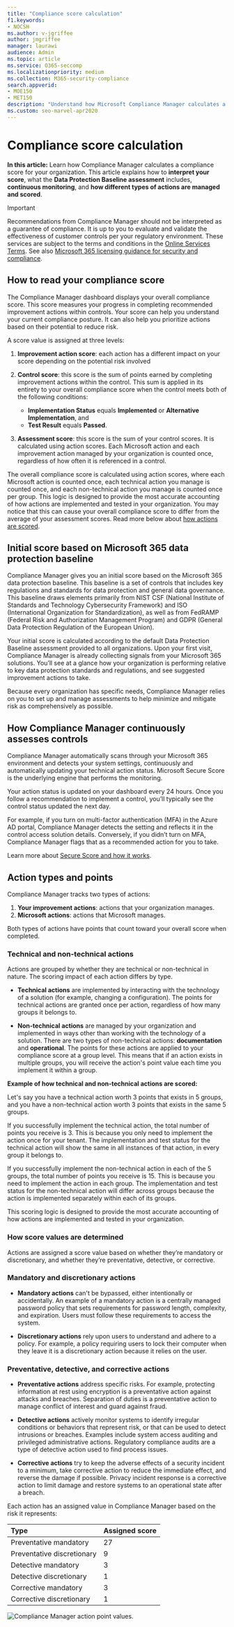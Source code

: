 ```yaml
---
title: "Compliance score calculation"
f1.keywords:
- NOCSH
ms.author: v-jgriffee
author: jmgriffee
manager: laurawi
audience: Admin
ms.topic: article
ms.service: O365-seccomp
ms.localizationpriority: medium
ms.collection: M365-security-compliance
search.appverid: 
- MOE150
- MET150
description: "Understand how Microsoft Compliance Manager calculates a personalized score based on actions taken to address risks and improve your compliance posture."
ms.custom: seo-marvel-apr2020
---
```


# Compliance score calculation

**In this article:** Learn how Compliance Manager calculates a compliance score for your organization. This article explains how to **interpret your score**, what the **Data Protection Baseline assessment** includes, **continuous monitoring**, and **how different types of actions are managed and scored**.

> [!IMPORTANT]
> Recommendations from Compliance Manager should not be interpreted as a guarantee of compliance. It is up to you to evaluate and validate the effectiveness of customer controls per your regulatory environment. These services are subject to the terms and conditions in the [Online Services Terms](https://go.microsoft.com/fwlink/?linkid=2108910). See also [Microsoft 365 licensing guidance for security and compliance](/office365/servicedescriptions/microsoft-365-service-descriptions/microsoft-365-tenantlevel-services-licensing-guidance/microsoft-365-security-compliance-licensing-guidance).

## How to read your compliance score

The Compliance Manager dashboard displays your overall compliance score. This score measures your progress in completing recommended improvement actions within controls. Your score can help you understand your current compliance posture. It can also help you prioritize actions based on their potential to reduce risk.

A score value is assigned at three levels:

1. **Improvement action score**: each action has a different impact on your score depending on the potential risk involved

2. **Control score**: this score is the sum of points earned by completing improvement actions within the control. This sum is applied in its entirety to your overall compliance score when the control meets both of the following conditions:
    - **Implementation Status** equals **Implemented** or **Alternative Implementation**, and
    - **Test Result** equals **Passed**.

3. **Assessment score**: this score is the sum of your control scores. It is calculated using action scores. Each Microsoft action and each improvement action managed by your organization is counted once, regardless of how often it is referenced in a control.

The overall compliance score is calculated using action scores, where each Microsoft action is counted once, each technical action you manage is counted once, and each non-technical action you manage is counted once per group. This logic is designed to provide the most accurate accounting of how actions are implemented and tested in your organization. You may notice that this can cause your overall compliance score to differ from the average of your assessment scores. Read more below about [how actions are scored](#action-types-and-points).

## Initial score based on Microsoft 365 data protection baseline
  
Compliance Manager gives you an initial score based on the Microsoft 365 data protection baseline. This baseline is a set of controls that includes key regulations and standards for data protection and general data governance. This baseline draws elements primarily from NIST CSF (National Institute of Standards and Technology Cybersecurity Framework) and ISO (International Organization for Standardization), as well as from FedRAMP (Federal Risk and Authorization Management Program) and GDPR (General Data Protection Regulation of the European Union).

Your initial score is calculated according to the default Data Protection Baseline assessment provided to all organizations. Upon your first visit, Compliance Manager is already collecting signals from your Microsoft 365 solutions. You’ll see at a glance how your organization is performing relative to key data protection standards and regulations, and see suggested improvement actions to take.

Because every organization has specific needs, Compliance Manager relies on you to set up and manage assessments to help minimize and mitigate risk as comprehensively as possible.

## How Compliance Manager continuously assesses controls

Compliance Manager automatically scans through your Microsoft 365 environment and detects your system settings, continuously and automatically updating your technical action status. Microsoft Secure Score is the underlying engine that performs the monitoring.

Your action status is updated on your dashboard every 24 hours. Once you follow a recommendation to implement a control, you’ll typically see the control status updated the next day.

For example, if you turn on multi-factor authentication (MFA) in the Azure AD portal, Compliance Manager detects the setting and reflects it in the control access solution details. Conversely, if you didn’t turn on MFA, Compliance Manager flags that as a recommended action for you to take.

Learn more about [Secure Score and how it works](../security/defender/microsoft-secure-score.md).
  
## Action types and points

Compliance Manager tracks two types of actions:

1. **Your improvement actions**: actions that your organization manages.
2. **Microsoft actions**: actions that Microsoft manages.

Both types of actions have points that count toward your overall score when completed.

### Technical and non-technical actions

Actions are grouped by whether they are technical or non-technical in nature. The scoring impact of each action differs by type.

- **Technical actions** are implemented by interacting with the technology of a solution (for example, changing a configuration). The points for technical actions are granted once per action, regardless of how many groups it belongs to.

- **Non-technical actions** are managed by your organization and implemented in ways other than working with the technology of a solution. There are two types of non-technical actions: **documentation** and **operational**. The points for these actions are applied to your compliance score at a group level. This means that if an action exists in multiple groups, you will receive the action's point value each time you implement it within a group.

**Example of how technical and non-technical actions are scored:**

Let's say you have a technical action worth 3 points that exists in 5 groups, and you have a non-technical action worth 3 points that exists in the same 5 groups.

If you successfully implement the technical action, the total number of points you receive is 3. This is because you only need to implement the action once for your tenant. The implementation and test status for the technical action will show the same in all instances of that action, in every group it belongs to.

If you successfully implement the non-technical action in each of the 5 groups, the total number of points you receive is 15. This is because you need to implement the action in each group. The implementation and test status for the non-technical action will differ across groups because the action is implemented separately within each of its groups.

This scoring logic is designed to provide the most accurate accounting of how actions are implemented and tested in your organization.

### How score values are determined

Actions are assigned a score value based on whether they’re mandatory or discretionary, and whether they’re preventative, detective, or corrective.

### Mandatory and discretionary actions

- **Mandatory actions** can't be bypassed, either intentionally or accidentally. An example of a mandatory action is a centrally managed password policy that sets requirements for password length, complexity, and expiration. Users must follow these requirements to access the system.
  
- **Discretionary actions** rely upon users to understand and adhere to a policy. For example, a policy requiring users to lock their computer when they leave it is a discretionary action because it relies on the user.
  
### Preventative, detective, and corrective actions
  
- **Preventative actions** address specific risks. For example, protecting information at rest using encryption is a preventative action against attacks and breaches. Separation of duties is a preventative action to manage conflict of interest and guard against fraud.
  
- **Detective actions** actively monitor systems to identify irregular conditions or behaviors that represent risk, or that can be used to detect intrusions or breaches. Examples include system access auditing and privileged administrative actions. Regulatory compliance audits are a type of detective action used to find process issues.
  
- **Corrective actions** try to keep the adverse effects of a security incident to a minimum, take corrective action to reduce the immediate effect, and reverse the damage if possible. Privacy incident response is a corrective action to limit damage and restore systems to an operational state after a breach.
  
Each action has an assigned value in Compliance Manager based on the risk it represents:

|**Type**|**Assigned score**|
|:-----|:-----|
| Preventative mandatory | 27 |
| Preventative discretionary | 9 |
| Detective mandatory | 3 |
| Detective discretionary | 1 |
| Corrective mandatory | 3 |
| Corrective discretionary | 1 |
  
![Compliance Manager action point values.](../media/compliance-score-action-scoring.png "Compliance Manager action point values")